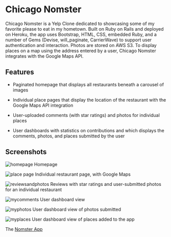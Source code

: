 # Chicago Nomster

Chicago Nomster is a Yelp Clone dedicated to showcasing some of my favorite please to eat in my hometown. Built on Ruby on Rails and deployed on Heroku, the app uses Bootstrap, HTML, CSS, embedded Ruby, and a number of Gems (Devise, will_paginate, CarrierWave) to support user authentication and interaction. Photos are stored on AWS S3. To display places on a map using the address entered by a user, Chicago Nomster integrates with the Google Maps API.

## Features

* Paginated homepage that displays all restaurants beneath a carousel of images

* Individual place pages that display the location of the restaurant with the Google Maps API integration

* User-uploaded comments (with star ratings) and photos for individual places

* User dashboards with statistics on contributions and which displays the comments, photos, and places submitted by the user

## Screenshots

![homepage](https://github.com/amyhenning/nomster/blob/master/app/assets/images/homepage.png?raw=true)
Homepage

![place page](https://github.com/amyhenning/nomster/blob/master/app/assets/images/googlemaps.png?raw=true)
Individual restaurant page, with Google Maps

![reviewsandphotos](https://github.com/amyhenning/nomster/blob/master/app/assets/images/reviewsandphotos.png?raw=true)
Reviews with star ratings and user-submitted photos for an individual restaurant

![mycomments](https://github.com/amyhenning/nomster/blob/master/app/assets/images/mycomments.png?raw=true)
User dashboard view

![myphotos](https://github.com/amyhenning/nomster/blob/master/app/assets/images/myphotos.png?raw=true)
User dashboard view of photos submitted

![myplaces](https://github.com/amyhenning/nomster/blob/master/app/assets/images/myplaces.png?raw=true)
User dashboard view of places added to the app

The [Nomster App](https://nomster-rails-app.herokuapp.com/ )